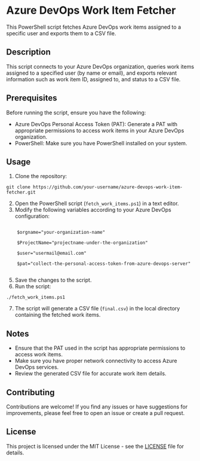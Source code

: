 <!DOCTYPE html>
<html lang="en">
<head>
  <meta charset="UTF-8">
  <meta name="viewport" content="width=device-width, initial-scale=1.0">
</head>
<body>

  <h1>Azure DevOps Work Item Fetcher</h1>

  <p>This PowerShell script fetches Azure DevOps work items assigned to a specific user and exports them to a CSV file.</p>

  <h2>Description</h2>

  <p>This script connects to your Azure DevOps organization, queries work items assigned to a specified user (by name or email), and exports relevant information such as work item ID, assigned to, and status to a CSV file.</p>

  <h2>Prerequisites</h2>

  <p>Before running the script, ensure you have the following:</p>
  <ul>
    <li>Azure DevOps Personal Access Token (PAT): Generate a PAT with appropriate permissions to access work items in your Azure DevOps organization.</li>
    <li>PowerShell: Make sure you have PowerShell installed on your system.</li>
  </ul>

  <h2>Usage</h2>

  <ol>
    <li>Clone the repository:</li>
  </ol>

  <pre><code>git clone https://github.com/your-username/azure-devops-work-item-fetcher.git</code></pre>

  <ol start="2">
    <li>Open the PowerShell script (<code>fetch_work_items.ps1</code>) in a text editor.</li>
    <li>Modify the following variables according to your Azure DevOps configuration:</li>
  </ol>

  <pre><code>
    $orgname="your-organization-name"<br>
    $ProjectName="projectname-under-the-organization"<br>
    $user="usermail@email.com"<br>
    $pat="collect-the-personal-access-token-from-azure-devops-server"
  </code></pre>

  <ol start="5">
    <li>Save the changes to the script.</li>
    <li>Run the script:</li>
  </ol>

  <pre><code>./fetch_work_items.ps1</code></pre>

  <ol start="7">
    <li>The script will generate a CSV file (<code>final.csv</code>) in the local directory containing the fetched work items.</li>
  </ol>

  <h2>Notes</h2>

  <ul>
    <li>Ensure that the PAT used in the script has appropriate permissions to access work items.</li>
    <li>Make sure you have proper network connectivity to access Azure DevOps services.</li>
    <li>Review the generated CSV file for accurate work item details.</li>
  </ul>

  <h2>Contributing</h2>

  <p>Contributions are welcome! If you find any issues or have suggestions for improvements, please feel free to open an issue or create a pull request.</p>

  <h2>License</h2>

  <p>This project is licensed under the MIT License - see the <a href="LICENSE">LICENSE</a> file for details.</p>

</body>
</html>
